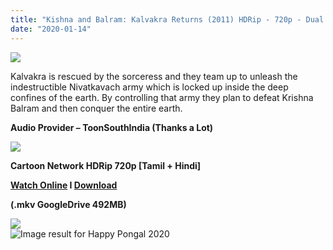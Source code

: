 ```yaml
---
title: "Kishna and Balram: Kalvakra Returns (2011) HDRip - 720p - Dual Aud [Tamil + Hindi] - x264 - 450MB"
date: "2020-01-14"
---
```


[![](https://1.bp.blogspot.com/-shglzRVqPQE/Xh28NL_cz2I/AAAAAAAAA5M/IJnvFRShaX46he_Q5rGA_D5o1mjzGFCSACLcBGAsYHQ/s1600/kalvakrareturns_1170x658.webp)](https://1.bp.blogspot.com/-shglzRVqPQE/Xh28NL_cz2I/AAAAAAAAA5M/IJnvFRShaX46he_Q5rGA_D5o1mjzGFCSACLcBGAsYHQ/s1600/kalvakrareturns_1170x658.webp)

Kalvakra is rescued by the sorceress and they team up to unleash the indestructible Nivatkavach army which is locked up inside the deep confines of the earth. By controlling that army they plan to defeat Krishna Balram and then conquer the entire earth.

**Audio Provider – ToonSouthIndia (Thanks a Lot)**

[![](https://1.bp.blogspot.com/-fai1ZuUwnbA/XIjy2aT4irI/AAAAAAAAANw/WFW0YRK47_8GLAt3pPBSzBk0GJA6Mk5fgCPcBGAYYCw/s1600/torrborder.gif)](https://1.bp.blogspot.com/-fai1ZuUwnbA/XIjy2aT4irI/AAAAAAAAANw/WFW0YRK47_8GLAt3pPBSzBk0GJA6Mk5fgCPcBGAYYCw/s1600/torrborder.gif)

**Cartoon Network HDRip 720p \[Tamil + Hindi\]**

**[Watch Online](https://drive.google.com/file/d/1y8pgzK88Yu-y3tetdUSgZbiFpW3Lmo28/view) I [Download](https://drive.google.com/uc?id=1y8pgzK88Yu-y3tetdUSgZbiFpW3Lmo28&export=download)**

**(.mkv GoogleDrive 492MB)**

[![](https://1.bp.blogspot.com/-fai1ZuUwnbA/XIjy2aT4irI/AAAAAAAAANw/WFW0YRK47_8GLAt3pPBSzBk0GJA6Mk5fgCPcBGAYYCw/s1600/torrborder.gif)](https://1.bp.blogspot.com/-fai1ZuUwnbA/XIjy2aT4irI/AAAAAAAAANw/WFW0YRK47_8GLAt3pPBSzBk0GJA6Mk5fgCPcBGAYYCw/s1600/torrborder.gif)  
![Image result for Happy Pongal 2020](https://i0.wp.com/www.puniapriya.com/wp-content/uploads/2020/01/New-Happy-Pongal-wishes-images-for-Pongal-Festival-2020.jpg?fit=1024{b8a364002d926d3aca32f3ec825ae7357d4ebac136c9e710ceab7780ff78f81a}2C683&ssl=1)
